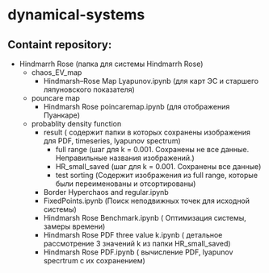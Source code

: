 # dynamical-systems

## Containt repository:
 * Hindmarrh Rose (папка для системы Hindmarrh Rose)
   * chaos_EV_map 
     * Hindmarsh–Rose Map Lyapunov.ipynb (для карт ЭС и старшего ляпуновского показателя)
   * pouncare map 
     * Hindmarsh Rose poincaremap.ipynb (для отображения Пуанкаре)
   * probablity density function
     * result ( содержит папки в которых сохранены изображения для PDF, timeseries, lyapunov spectrum)
       * full range (шаг для k = 0.001. Сохранены не все данные.  Неправильные названия изображений.)
       * HR_small_saved (шаг для k = 0.001. Сохранены все данные)
       * test sorting (Содержит изображения из full range, которые были переименованы и отсортированы) 
     * Border Hyperchaos and regular.ipynb
     * FixedPoints.ipynb (Поиск неподвижных точек для исходной системы)
     * Hindmarsh Rose Benchmark.ipynb ( Оптимизация системы, замеры времени)
     * Hindmarsh Rose PDF three value k.ipynb ( детальное рассмотрение 3 значений k из папки HR_small_saved)
     * Hindmarsh Rose PDF.ipynb ( вычисление PDF, lyapunov specrtrum с их сохранением)